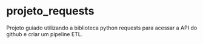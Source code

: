 # projeto_requests
Projeto guiado utilizando a biblioteca python requests para acessar a API do github e criar um pipeline ETL. 
